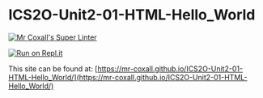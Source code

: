 # ICS2O-Unit2-01-HTML-Hello_World

[![Mr Coxall's Super Linter](https://github.com/Mr-Coxall/ICS2O-Unit2-01-HTML-Hello_World/workflows/Mr%20Coxall's%20Super%20Linter/badge.svg)](https://github.com/Mr-Coxall/ICS2O-Unit2-01-HTML-Hello_World/actions/)

[![Run on Repl.it](https://repl.it/badge/github/Mr-Coxall/ICS2O-Unit2-01-HTML-Hello_World)](https://repl.it/github/Mr-Coxall/ICS2O-Unit2-01-HTML-Hello_World)

This site can be found at: [https://mr-coxall.github.io/ICS2O-Unit2-01-HTML-Hello_World/](https://mr-coxall.github.io/ICS2O-Unit2-01-HTML-Hello_World/)
